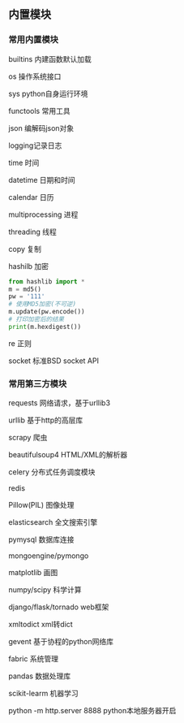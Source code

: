 ## 内置模块



### 常用内置模块

builtins 内建函数默认加载

os  操作系统接口

sys  python自身运行环境

functools  常用工具

json  编解码json对象

logging记录日志

time 时间

datetime  日期和时间

calendar  日历

multiprocessing   进程

threading   线程

copy 复制

hashilb  加密

``` python
from hashlib import *
m = md5() 
pw = '111'
# 使用MD5加密(不可逆)
m.update(pw.encode())
# 打印加密后的结果
print(m.hexdigest())
```



re  正则

socket 标准BSD socket API





### 常用第三方模块

requests  网络请求，基于urllib3

urllib  基于http的高层库

scrapy 爬虫

beautifulsoup4  HTML/XML的解析器

celery 分布式任务调度模块

redis

Pillow(PIL) 图像处理

elasticsearch 全文搜索引擎

pymysql 数据库连接

mongoengine/pymongo 

matplotlib 画图

numpy/scipy 科学计算

django/flask/tornado web框架

xmltodict xml转dict

gevent  基于协程的python网络库

fabric  系统管理

pandas  数据处理库

scikit-learm 机器学习



python -m http.server 8888  python本地服务器开启

